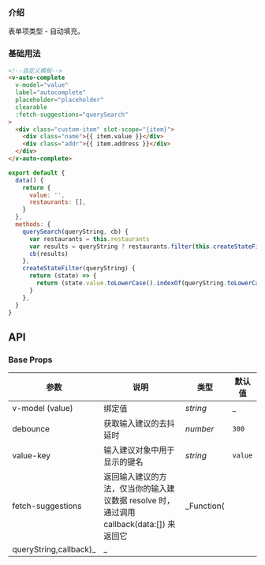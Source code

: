 ### 介绍

表单项类型 - 自动填充。

### 基础用法

```html
<!--自定义模板-->
<v-auto-complete
  v-model="value"
  label="autocomplete"
  placeholder="placeholder"
  clearable
  :fetch-suggestions="querySearch"
>
  <div class="custom-item" slot-scope="{item}">
    <div class="name">{{ item.value }}</div>
    <div class="addr">{{ item.address }}</div>
  </div>
</v-auto-complete>
```

```js
export default {
  data() {
    return {
      value: '',
      restaurants: [],
    }
  },
  methods: {
    querySearch(queryString, cb) {
      var restaurants = this.restaurants
      var results = queryString ? restaurants.filter(this.createStateFilter(queryString)) : restaurants
      cb(results)
    },
    createStateFilter(queryString) {
      return (state) => {
        return (state.value.toLowerCase().indexOf(queryString.toLowerCase()) === 0)
      }
    },
  }
}
```

## API

### Base Props

| 参数   | 说明           | 类型      | 默认值 |
| ------ | -------------- | --------- | ------ |
| v-model (value) | 绑定值 | _string_  | _    |
| debounce | 获取输入建议的去抖延时   | _number_  | `300`    |
| value-key | 输入建议对象中用于显示的键名 | _string_  | `value`    |
| fetch-suggestions   | 返回输入建议的方法，仅当你的输入建议数据 resolve 时，通过调用 callback(data:[]) 来返回它 | _Function(
queryString,callback)_  | _    |